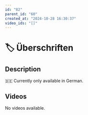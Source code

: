 ```yaml
---
id: "82"
parent_id: "60"
created_at: "2024-10-28 16:30:37"
video_ids: "[]"
---
```


# 🏷️ Überschriften

## Description

🇩🇪 Currently only available in German.

## Videos

No videos available.
